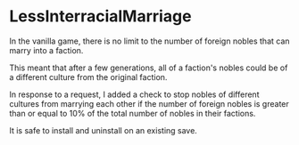 # LessInterracialMarriage
In the vanilla game, there is no limit to the number of foreign nobles that can marry into a faction.

This meant that after a few generations, all of a faction's nobles could be of a different culture from the original faction.

In response to a request, I added a check to stop nobles of different cultures from marrying each other if the number of foreign nobles is greater than or equal to 10% of the total number of nobles in their factions.

It is safe to install and uninstall on an existing save.
